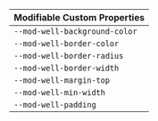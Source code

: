 | Modifiable Custom Properties  |
| ----------------------------- |
| `--mod-well-background-color` |
| `--mod-well-border-color`     |
| `--mod-well-border-radius`    |
| `--mod-well-border-width`     |
| `--mod-well-margin-top`       |
| `--mod-well-min-width`        |
| `--mod-well-padding`          |
